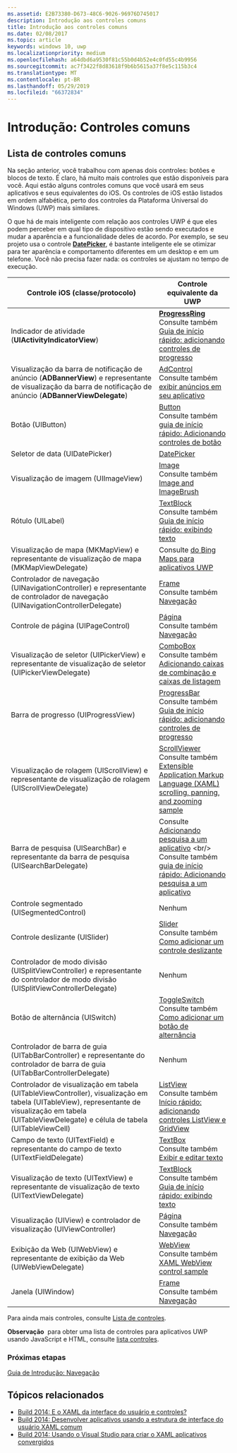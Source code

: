 ```yaml
---
ms.assetid: E2B73380-D673-48C6-9026-96976D745017
description: Introdução aos controles comuns
title: Introdução aos controles comuns
ms.date: 02/08/2017
ms.topic: article
keywords: windows 10, uwp
ms.localizationpriority: medium
ms.openlocfilehash: a64dbd6a9530f81c55b0d4b52e4c0fd55c4b9956
ms.sourcegitcommit: ac7f3422f8d83618f9b6b5615a37f8e5c115b3c4
ms.translationtype: MT
ms.contentlocale: pt-BR
ms.lasthandoff: 05/29/2019
ms.locfileid: "66372834"
---
```

# <a name="getting-started-common-controls"></a>Introdução: Controles comuns


## <a name="common-controls-list"></a>Lista de controles comuns

Na seção anterior, você trabalhou com apenas dois controles: botões e blocos de texto. É claro, há muito mais controles que estão disponíveis para você. Aqui estão alguns controles comuns que você usará em seus aplicativos e seus equivalentes do iOS. Os controles de iOS estão listados em ordem alfabética, perto dos controles da Plataforma Universal do Windows (UWP) mais similares.

O que há de mais inteligente com relação aos controles UWP é que eles podem perceber em qual tipo de dispositivo estão sendo executados e mudar a aparência e a funcionalidade deles de acordo. Por exemplo, se seu projeto usa o controle [**DatePicker**](https://docs.microsoft.com/previous-versions/windows/apps/br211681(v=win.10)), é bastante inteligente ele se otimizar para ter aparência e comportamento diferentes em um desktop e em um telefone. Você não precisa fazer nada: os controles se ajustam no tempo de execução.

| Controle iOS (classe/protocolo) | Controle equivalente da UWP |
|------------------------------|--------------------------------------|
| Indicador de atividade (**UIActivityIndicatorView**) | [**ProgressRing**](https://docs.microsoft.com/uwp/api/Windows.UI.Xaml.Controls.ProgressRing) <br/> Consulte também [Guia de início rápido: adicionando controles de progresso](https://docs.microsoft.com/previous-versions/windows/apps/hh780651(v=win.10)) |
| Visualização da barra de notificação de anúncio (**ADBannerView**) e representante de visualização da barra de notificação de anúncio (**ADBannerViewDelegate**) | [AdControl](https://docs.microsoft.com/uwp/api/microsoft.advertising.winrt.ui.adcontrol) <br/> Consulte também [exibir anúncios em seu aplicativo](../monetize/display-ads-in-your-app.md) |
| Botão (UIButton) | [Button](https://docs.microsoft.com/uwp/api/Windows.UI.Xaml.Controls.Button) <br/> Consulte também [guia de início rápido: Adicionando controles de botão](https://docs.microsoft.com/previous-versions/windows/apps/jj153346(v=win.10)) |
| Seletor de data (UIDatePicker) | [DatePicker](https://docs.microsoft.com/previous-versions/windows/apps/br211681(v=win.10)) |
| Visualização de imagem (UIImageView) | [Image](https://docs.microsoft.com/uwp/api/Windows.UI.Xaml.Controls.Image) <br/> Consulte também [Image and ImageBrush](https://docs.microsoft.com/windows/uwp/controls-and-patterns/images-imagebrushes) |
| Rótulo (UILabel) | [TextBlock](https://docs.microsoft.com/uwp/api/Windows.UI.Xaml.Controls.TextBlock) <br/> Consulte também [Guia de início rápido: exibindo texto](https://docs.microsoft.com/previous-versions/windows/apps/hh700392(v=win.10)) |
| Visualização de mapa (MKMapView) e representante de visualização de mapa (MKMapViewDelegate) | Consulte [do Bing Maps para aplicativos UWP](https://go.microsoft.com/fwlink/p/?LinkId=263496) |
| Controlador de navegação (UINavigationController) e representante de controlador de navegação (UINavigationControllerDelegate) | [Frame](https://docs.microsoft.com/uwp/api/Windows.UI.Xaml.Controls.Frame) <br/> Consulte também [Navegação](https://docs.microsoft.com/windows/uwp/layout/navigation-basics) |
| Controle de página (UIPageControl) | [Página](https://docs.microsoft.com/uwp/api/Windows.UI.Xaml.Controls.Page) <br/> Consulte também [Navegação](https://docs.microsoft.com/windows/uwp/layout/navigation-basics) |
| Visualização de seletor (UIPickerView) e representante de visualização de seletor (UIPickerViewDelegate) | [ComboBox](https://docs.microsoft.com/uwp/api/Windows.UI.Xaml.Controls.ComboBox) <br/> Consulte também [Adicionando caixas de combinação e caixas de listagem](https://docs.microsoft.com/previous-versions/windows/apps/hh780616(v=win.10)) |
| Barra de progresso (UIProgressView) | [ProgressBar](https://docs.microsoft.com/uwp/api/Windows.UI.Xaml.Controls.ProgressBar) <br/> Consulte também [Guia de início rápido: adicionando controles de progresso](https://docs.microsoft.com/previous-versions/windows/apps/hh780651(v=win.10)) |
| Visualização de rolagem (UIScrollView) e representante de visualização de rolagem (UIScrollViewDelegate) | [ScrollViewer](https://docs.microsoft.com/uwp/api/Windows.UI.Xaml.Controls.ScrollViewer) <br/>  Consulte também [Extensible Application Markup Language (XAML) scrolling, panning, and zooming sample](https://go.microsoft.com/fwlink/p/?LinkId=238577) |
| Barra de pesquisa (UISearchBar) e representante da barra de pesquisa (UISearchBarDelegate) | Consulte [Adicionando pesquisa a um aplicativo](https://docs.microsoft.com/previous-versions/windows/apps/jj130767(v=win.10)) <br/>  Consulte também [guia de início rápido: Adicionando pesquisa a um aplicativo](https://docs.microsoft.com/previous-versions/windows/apps/hh868180(v=win.10)) |
| Controle segmentado (UISegmentedControl) | Nenhum |
| Controle deslizante (UISlider) | [Slider](https://docs.microsoft.com/uwp/api/Windows.UI.Xaml.Controls.Slider) <br/>  Consulte também [Como adicionar um controle deslizante](https://docs.microsoft.com/previous-versions/windows/apps/hh868197(v=win.10)) |
| Controlador de modo divisão (UISplitViewController) e representante do controlador de modo divisão (UISplitViewControllerDelegate) | Nenhum |
| Botão de alternância (UISwitch) | [ToggleSwitch](https://docs.microsoft.com/uwp/api/Windows.UI.Xaml.Controls.ToggleSwitch) <br/>  Consulte também [Como adicionar um botão de alternância](https://docs.microsoft.com/previous-versions/windows/apps/hh868198(v=win.10)) |
| Controlador de barra de guia (UITabBarController) e representante do controlador de barra de guia (UITabBarControllerDelegate) | Nenhum |
| Controlador de visualização em tabela (UITableViewController), visualização em tabela (UITableView), representante de visualização em tabela (UITableViewDelegate) e célula de tabela (UITableViewCell) | [ListView](https://docs.microsoft.com/uwp/api/Windows.UI.Xaml.Controls.ListView) <br/>  Consulte também [Início rápido: adicionando controles ListView e GridView](https://docs.microsoft.com/previous-versions/windows/apps/hh780650(v=win.10)) |
| Campo de texto (UITextField) e representante do campo de texto (UITextFieldDelegate) | [TextBox](https://docs.microsoft.com/uwp/api/Windows.UI.Xaml.Controls.TextBox) <br/>  Consulte também [Exibir e editar texto](https://docs.microsoft.com/windows/uwp/design/controls-and-patterns/text-controls) |
| Visualização de texto (UITextView) e representante de visualização de texto (UITextViewDelegate) | [TextBlock](https://docs.microsoft.com/uwp/api/Windows.UI.Xaml.Controls.TextBlock) <br/>  Consulte também [Guia de início rápido: exibindo texto](https://docs.microsoft.com/previous-versions/windows/apps/hh700392(v=win.10)) |
| Visualização (UIView) e controlador de visualização (UIViewController) | [Página](https://docs.microsoft.com/uwp/api/Windows.UI.Xaml.Controls.Page) <br/>  Consulte também [Navegação](https://docs.microsoft.com/windows/uwp/layout/navigation-basics) |
| Exibição da Web (UIWebView) e representante de exibição da Web (UIWebViewDelegate) | [WebView](https://docs.microsoft.com/uwp/api/Windows.UI.Xaml.Controls.WebView) <br/>  Consulte também [XAML WebView control sample](https://go.microsoft.com/fwlink/p/?LinkId=238582) |
| Janela (UIWindow) | [Frame](https://docs.microsoft.com/uwp/api/Windows.UI.Xaml.Controls.Frame) <br/>  Consulte também [Navegação](https://docs.microsoft.com/windows/uwp/layout/navigation-basics) |

Para ainda mais controles, consulte [Lista de controles](https://docs.microsoft.com/windows/uwp/design/controls-and-patterns/).

**Observação**  para obter uma lista de controles para aplicativos UWP usando JavaScript e HTML, consulte [lista controles](https://docs.microsoft.com/previous-versions/windows/apps/hh465453(v=win.10)).

### <a name="next-step"></a>Próximas etapas

[Guia de Introdução: Navegação](getting-started-navigation.md)

## <a name="related-topics"></a>Tópicos relacionados

* [Build 2014: E o XAML da interface do usuário e controles?](https://go.microsoft.com/fwlink/p/?LinkID=397897)
* [Build 2014: Desenvolver aplicativos usando a estrutura de interface do usuário XAML comum](https://go.microsoft.com/fwlink/p/?LinkID=397898)
* [Build 2014: Usando o Visual Studio para criar o XAML aplicativos convergidos](https://go.microsoft.com/fwlink/p/?LinkID=397876)
